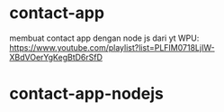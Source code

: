 # contact-app

membuat contact app dengan node js dari yt WPU: https://www.youtube.com/playlist?list=PLFIM0718LjIW-XBdVOerYgKegBtD6rSfD
# contact-app-nodejs
